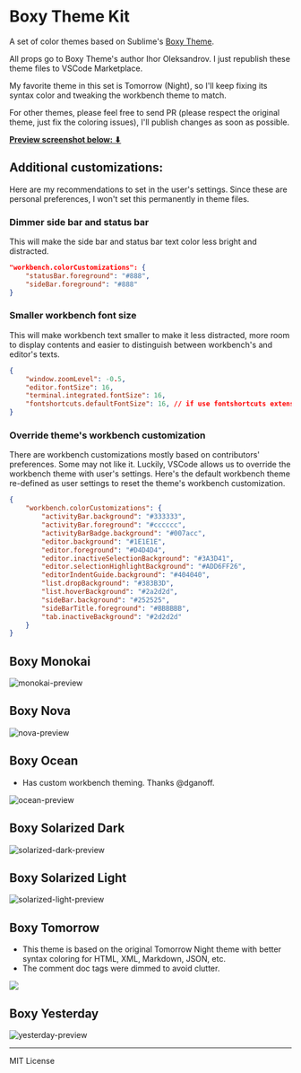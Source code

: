 # Boxy Theme Kit

A set of color themes based on Sublime's [Boxy Theme](https://github.com/ihodev/sublime-boxy).

All props go to Boxy Theme's author Ihor Oleksandrov. I just republish these theme files to VSCode Marketplace.

My favorite theme in this set is Tomorrow (Night), so I'll keep fixing its syntax color and tweaking the workbench theme to match.

For other themes, please feel free to send PR (please respect the original theme, just fix the coloring issues), I'll publish changes as soon as possible.

[**Preview screenshot below: ⬇**](#boxy-monokai)

## Additional customizations:

Here are my recommendations to set in the user's settings. Since these are personal preferences, I won't set this permanently in theme files.

### Dimmer side bar and status bar

This will make the side bar and status bar text color less bright and distracted.

```json
"workbench.colorCustomizations": {
    "statusBar.foreground": "#888",
    "sideBar.foreground": "#888"
}
```

### Smaller workbench font size

This will make workbench text smaller to make it less distracted, more room to display contents and easier to distinguish between workbench's and editor's texts.

```json
{
    "window.zoomLevel": -0.5,
    "editor.fontSize": 16,
    "terminal.integrated.fontSize": 16,
    "fontshortcuts.defaultFontSize": 16, // if use fontshortcuts extension
}
```

### Override theme's workbench customization

There are workbench customizations mostly based on contributors' preferences. Some may not like it. Luckily, VSCode allows us to override the workbench theme with user's settings. Here's the default workbench theme re-defined as user settings to reset the theme's workbench customization.

```json
{
    "workbench.colorCustomizations": {
        "activityBar.background": "#333333",
        "activityBar.foreground": "#cccccc",
        "activityBarBadge.background": "#007acc",
        "editor.background": "#1E1E1E",
        "editor.foreground": "#D4D4D4",
        "editor.inactiveSelectionBackground": "#3A3D41",
        "editor.selectionHighlightBackground": "#ADD6FF26",
        "editorIndentGuide.background": "#404040",
        "list.dropBackground": "#383B3D",
        "list.hoverBackground": "#2a2d2d",
        "sideBar.background": "#252525",
        "sideBarTitle.foreground": "#BBBBBB",
        "tab.inactiveBackground": "#2d2d2d"
    }
}
```

## Boxy Monokai

![monokai-preview](https://raw.githubusercontent.com/trongthanh/vscode-boxythemekit/master/images/monokai-preview.png)

## Boxy Nova

![nova-preview](https://raw.githubusercontent.com/trongthanh/vscode-boxythemekit/master/images/nova-preview.png)

## Boxy Ocean

- Has custom workbench theming. Thanks @dganoff.

![ocean-preview](https://raw.githubusercontent.com/trongthanh/vscode-boxythemekit/master/images/ocean-preview.png)

## Boxy Solarized Dark

![solarized-dark-preview](https://raw.githubusercontent.com/trongthanh/vscode-boxythemekit/master/images/solarized-dark-preview.png)

## Boxy Solarized Light

![solarized-light-preview](https://raw.githubusercontent.com/trongthanh/vscode-boxythemekit/master/images/solarized-light-preview.png)

## Boxy Tomorrow

- This theme is based on the original Tomorrow Night theme with better syntax coloring for HTML, XML, Markdown, JSON, etc.
- The comment doc tags were dimmed to avoid clutter.

![](https://raw.githubusercontent.com/trongthanh/vscode-boxythemekit/master/images/tomorrow-night-preview.png)

## Boxy Yesterday

![yesterday-preview](https://raw.githubusercontent.com/trongthanh/vscode-boxythemekit/master/images/yesterday-preview.png)

---

MIT License
